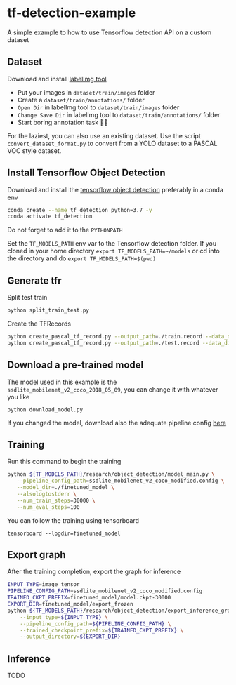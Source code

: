 # tf-detection-example
A simple example to how to use Tensorflow detection API on a custom dataset


## Dataset
Download and install [labelImg tool](https://github.com/tzutalin/labelImg) 

- Put your images in `dataset/train/images` folder
- Create a `dataset/train/annotations/` folder
- `Open Dir` in labelImg tool to `dataset/train/images` folder
- `Change Save Dir` in labelImg tool to `dataset/train/annotations/` folder
- Start boring annotation task :woman_shrugging:

For the laziest, you can also use an existing dataset. 
Use the script `convert_dataset_format.py` to convert from a YOLO dataset to a PASCAL VOC style dataset.

## Install Tensorflow Object Detection
Download and install the [tensorflow object detection](https://github.com/tensorflow/models/blob/master/research/object_detection/g3doc/installation.md) preferably in a conda env
```bash
conda create --name tf_detection python=3.7 -y
conda activate tf_detection
```
Do not forget to add it to the `PYTHONPATH`

Set the `TF_MODELS_PATH` env var to the Tensorflow detection folder.
If you cloned in your home directory `export TF_MODELS_PATH=~/models` 
or cd into the directory and do `export TF_MODELS_PATH=$(pwd)`

## Generate tfr

Split test train
```bash
python split_train_test.py
```

Create the TFRecords
```bash
python create_pascal_tf_record.py --output_path=./train.record --data_dir=dataset/train
python create_pascal_tf_record.py --output_path=./test.record --data_dir=dataset/test
```

## Download a pre-trained model
The model used in this example is the `ssdlite_mobilenet_v2_coco_2018_05_09`, you can change it with whatever you like
```
python download_model.py
```
If you changed the model, download also the adequate pipeline config [here](https://github.com/tensorflow/models/tree/master/research/object_detection/samples/configs)


## Training
Run this command to begin the training
 ```bash
python ${TF_MODELS_PATH}/research/object_detection/model_main.py \
    --pipeline_config_path=ssdlite_mobilenet_v2_coco_modified.config \
    --model_dir=./finetuned_model \
    --alsologtostderr \
    --num_train_steps=30000 \
    --num_eval_steps=100
```

You can follow the training using tensorboard
```
tensorboard --logdir=finetuned_model
```

## Export graph
After the training completion, export the graph for inference

```bash
INPUT_TYPE=image_tensor
PIPELINE_CONFIG_PATH=ssdlite_mobilenet_v2_coco_modified.config
TRAINED_CKPT_PREFIX=finetuned_model/model.ckpt-30000
EXPORT_DIR=finetuned_model/export_frozen
python ${TF_MODELS_PATH}/research/object_detection/export_inference_graph.py \
    --input_type=${INPUT_TYPE} \
    --pipeline_config_path=${PIPELINE_CONFIG_PATH} \
    --trained_checkpoint_prefix=${TRAINED_CKPT_PREFIX} \
    --output_directory=${EXPORT_DIR}
```

## Inference
TODO

